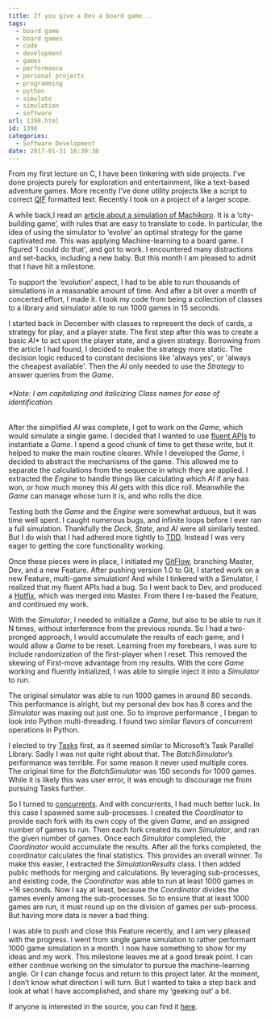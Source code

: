 ```yaml
---
title: If you give a Dev a board game...
tags:
  - board game
  - board games
  - code
  - development
  - games
  - performance
  - personal projects
  - programming
  - python
  - simulate
  - simulation
  - software
url: 1398.html
id: 1398
categories:
  - Software Development
date: 2017-01-31 16:30:38
---
```


From my first lecture on C, I have been tinkering with side projects. I've done projects purely for exploration and entertainment, like a text-based adventure games. More recently I've done utility projects like a script to correct [QIF](https://en.wikipedia.org/wiki/Quicken_Interchange_Format) formatted text. Recently I took on a project of a larger scope.

A while back,I read an [article about a simulation of Machikoro](https://boardgamegeek.com/thread/1301080/complete-simulation-machi-koro-strategies). It is a ‘city-building game’, with rules that are easy to translate to code. In particular, the idea of using the simulator to ‘evolve’ an optimal strategy for the game captivated me. This was applying Machine-learning to a board game. I figured 'I could do that', and got to work. I encountered many distractions and set-backs, including a new baby. But this month I am pleased to admit that I have hit a milestone.

To support the ‘evolution’ aspect, I had to be able to run thousands of simulations in a reasonable amount of time. And after a bit over a month of concerted effort, I made it. I took my code from being a collection of classes to a library and simulator able to run 1000 games in 15 seconds.

I started back in December with classes to represent the deck of cards, a strategy for play, and a player state. The first step after this was to create a basic _AI*_ to act upon the player state, and a given strategy. Borrowing from the article I had found, I decided to make the strategy more static. The decision logic reduced to constant decisions like 'always yes', or 'always the cheapest available'. Then the _AI_ only needed to use the _Strategy_ to answer queries from the _Game_.

###### *Note: I am capitalizing and _italicizing_ Class names for ease of identification.

After the simplified _AI_ was complete, I got to work on the _Game_, which would simulate a single game. I decided that I wanted to use [fluent APIs](https://github.com/djscheuf/FluentPyTestAPI) to instantiate a _Game_. I spend a good chunk of time to get these write, but it helped to make the main routine clearer. While I developed the _Game_, I decided to abstract the mechanisms of the game. This allowed me to separate the calculations from the sequence in which they are applied. I extracted the _Engine_ to handle things like calculating which _AI_ if any has won, or how much money this _AI_ gets with this dice roll. Meanwhile the _Game_ can manage whose turn it is, and who rolls the dice.

Testing both the _Game_ and the _Engine_ were somewhat arduous, but it was time well spent. I caught numerous bugs, and infinite loops before I ever ran a full simulation. Thankfully the _Deck_, _State_, and _AI_ were all similarly tested. But I do wish that I had adhered more tightly to [TDD](https://en.wikipedia.org/wiki/Test-driven_development). Instead I was very eager to getting the core functionality working.

Once these pieces were in place, I initiated my [GitFlow](https://datasift.github.io/gitflow/IntroducingGitFlow.html), branching Master, Dev, and a new Feature. After pushing version 1.0 to Git, I started work on a new Feature, multi-game simulation! And while I tinkered with a Simulator, I realized that my fluent APIs had a bug. So I went back to Dev, and produced a [Hotfix](https://en.wikipedia.org/wiki/Hotfix), which was merged into Master. From there I re-based the Feature, and continued my work.

With the _Simulator_, I needed to initialize a _Game_, but also to be able to run it N times, without interference from the previous rounds. So I had a two-pronged approach, I would accumulate the results of each game, and I would allow a _Game_ to be reset. Learning from my forebears, I was sure to include randomization of the first-player when I reset. This removed the skewing of First-move advantage from my results. With the core _Game_ working and fluently initialized, I was able to simple inject it into a _Simulator_ to run.

The original simulator was able to run 1000 games in around 80 seconds. This performance is alright, but my personal dev box has 8 cores and the _Simulator_ was maxing out just one. So to improve performance , I began to look into Python multi-threading. I found two similar flavors of concurrent operations in Python.

I elected to try [Tasks](https://docs.python.org/3/library/asyncio-task.html) first, as it seemed similar to Microsoft’s Task Parallel Library. Sadly I was not quite right about that. The _BatchSimulator_’s performance was terrible. For some reason it never used multiple cores. The original time for the _BatchSimulator_ was 150 seconds for 1000 games. While it is likely this was user error, it was enough to discourage me from pursuing Tasks further.

So I turned to [concurrents](https://docs.python.org/3/library/concurrent.futures.html). And with concurrents, I had much better luck. In this case I spawned some sub-processes. I created the _Coordinator_ to provide each fork with its own copy of the given _Game_, and an assigned number of games to run. Then each fork created its own _Simulator_, and ran the given number of games. Once each _Simulator_ completed, the _Coordinator_ would accumulate the results. After all the forks completed, the coordinator calculates the final statistics. This provides an overall winner. To make this easier, I extracted the _SimulationResults_ class. I then added public methods for merging and calculations. By leveraging sub-processes, and existing code, the _Coordinator_ was able to run at least 1000 games in ~16 seconds. Now I say at least, because the _Coordinator_ divides the games evenly among the sub-processes. So to ensure that at least 1000 games are run, it must round up on the division of games per sub-process. But having more data is never a bad thing.

I was able to push and close this Feature recently, and I am very pleased with the progress. I went from single game simulation to rather performant 1000 game simulation in a month. I now have something to show for my ideas and my work. This milestone leaves me at a good break point. I can either continue working on the simulator to pursue the machine-learning angle. Or I can change focus and return to this project later. At the moment, I don’t know what direction I will turn. But I wanted to take a step back and look at what I have accomplished, and share my ‘geeking out’ a bit.

If anyone is interested in the source, you can find it [here](https://github.com/djscheuf/Machikoro-Simulator).